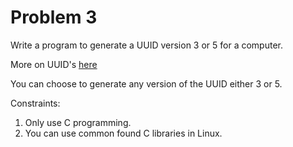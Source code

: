 # Problem 3

Write a program to generate a UUID version 3 or 5 for a computer.

More on UUID's [here](https://en.wikipedia.org/wiki/Universally_unique_identifier)

You can choose to generate any version of the UUID either 3 or 5.

Constraints:
1. Only use C programming.
2. You can use common found C libraries in Linux.